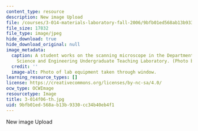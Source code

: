```yaml
---
content_type: resource
description: New image Upload
file: /courses/3-014-materials-laboratory-fall-2006/9bfb01ed568ab13b9330cc34b40eb4f1_3-014f06-th.jpg
file_size: 17832
file_type: image/jpeg
hide_download: true
hide_download_original: null
image_metadata:
  caption: A student works on the scanning microscope in the Department of Materials
    Science and Engineering Undergraduate Teaching Laboratory. (Photo by MIT OpenCourseWare.)
  credit: ''
  image-alt: Photo of lab equipment taken through window.
learning_resource_types: []
license: https://creativecommons.org/licenses/by-nc-sa/4.0/
ocw_type: OCWImage
resourcetype: Image
title: 3-014f06-th.jpg
uid: 9bfb01ed-568a-b13b-9330-cc34b40eb4f1
---
```

New image Upload